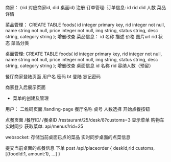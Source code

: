 商家：
(rid 对应商家id, did 桌面id)
注册
订单管理:
订单信息:
  id rid did 人数 菜品详情

菜品管理：
CREATE TABLE foods(
  id integer primary key,
  rid integer not null,
  name string not null,
  price integer not null,
  img string,
  status string,
  desc string,
  category string
);
增删改查
菜品信息：
  id 名称 描述 价格 图片url rid 状态 菜品分类

桌面管理:
CREATE TABLE foods(
  id integer primary key,
  rid integer not null,
  name string not null,
  price integer not null,
  img string,
  status string,
  desc string,
  category string
);
增删改查
桌面信息
  id 名称 rid 容纳人数（预留）

餐厅商家登陆页面
用户名
密码
bt 登陆 忘记密码

商家登入后展示页面
- 菜单的创建及管理


用户：
二维码页面
/landing-page
餐厅名称 桌号 人数选择 开始点餐按钮

点餐页面
/餐厅ID/ /餐桌ID
/restaurant/25/desk/8?customs=3
显示菜单 购物车 实时同步
获取菜单: 
  api/menus?rid=25

  websocket:
    存储当前桌面已点的菜品
    实时同步桌面的点菜信息

提交当前桌面的点餐信息 下单
  post /api/placeorder
  {
    deskId,rId
    customs,
    [{foodId:1, amount:1}, ...]
  }
